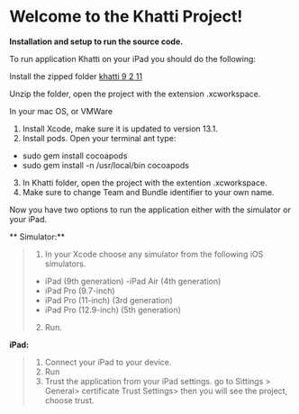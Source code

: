# Welcome to the Khatti Project!

**Installation and setup to run the source code.**

To run application Khatti on your iPad you should do the following:

Install the zipped folder [khatti 9 2 11](https://github.com/MhHaddad/Khatti/blob/main/khatti%209%202%2011.zip)

Unzip the folder, open the project with the extension .xcworkspace.

In your mac OS, or VMWare
1. Install Xcode, make sure it is updated to version 13.1.
2. Install pods.
Open your terminal ant type:
- sudo gem install cocoapods
- sudo gem install -n /usr/local/bin cocoapods
3. In Khatti folder, open the project with the
extention .xcworkspace.
4. Make sure to change Team and Bundle identifier to your
own name.

Now you have two options to run the application either with
the simulator or your iPad.

** Simulator:**
> 1. In your Xcode choose any simulator from the following
> iOS simulators.
> - iPad (9th generation)
> -iPad Air (4th generation)
> - iPad Pro (9.7-inch)
> - iPad Pro (11-inch) (3rd generation)
> - iPad Pro (12.9-inch) (5th generation)
> 2. Run.

**iPad:**
> 1. Connect your iPad to your device.
> 2. Run
> 3. Trust the application from your iPad settings.
> go to Sittings > General> certificate Trust Settings> then
> you will see the project, choose trust.
